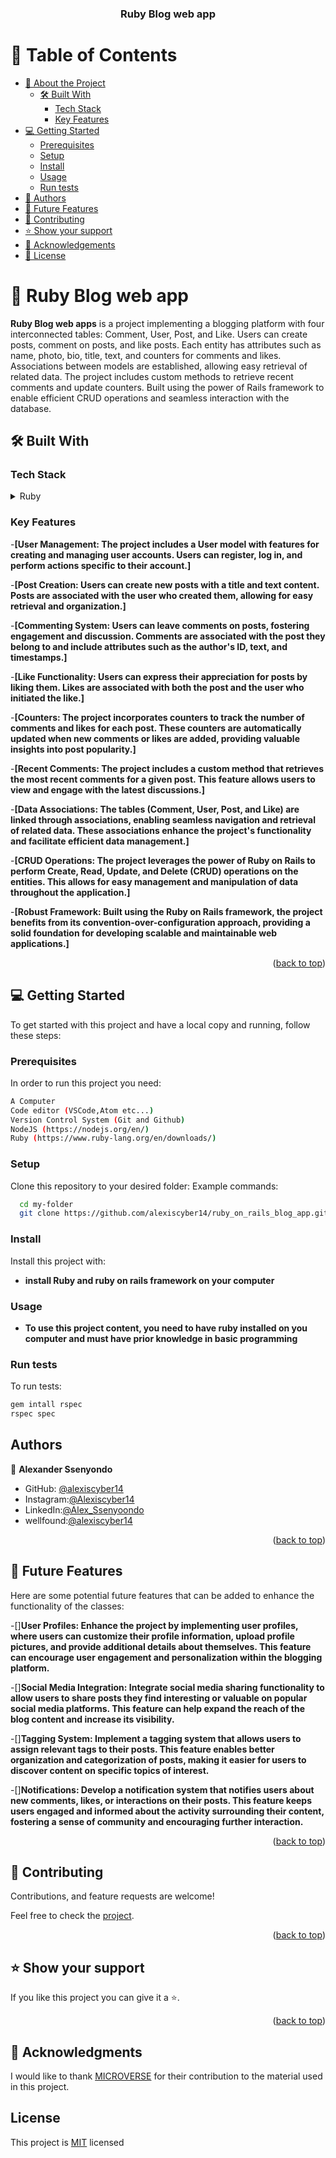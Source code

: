 <div align="center">
  <h3><b>Ruby Blog web app</b></h3>
</div>

# 📗 Table of Contents

- [📖 About the Project](#about-project)
  - [🛠 Built With](#built-with)
    - [Tech Stack](#tech-stack)
    - [Key Features](#key-features)
- [💻 Getting Started](#getting-started)
  - [Prerequisites](#prerequisites)
  - [Setup](#setup)
  - [Install](#install)
  - [Usage](#usage)
  - [Run tests](#run-tests)
- [👥 Authors](#authors)
- [🔭 Future Features](#future-features)
- [🤝 Contributing](#contributing)
- [⭐️ Show your support](#support)
- [🙏 Acknowledgements](#acknowledgements)
- [📝 License](#license)

<!-- PROJECT DESCRIPTION -->

# 📖 Ruby Blog web app <a name="about-project"></a>

**Ruby Blog web apps** is a project implementing a blogging platform with four interconnected tables: Comment, User, Post, and Like. Users can create posts, comment on posts, and like posts. Each entity has attributes such as name, photo, bio, title, text, and counters for comments and likes. Associations between models are established, allowing easy retrieval of related data. The project includes custom methods to retrieve recent comments and update counters. Built using the power of Rails framework to enable efficient CRUD operations and seamless interaction with the database.

## 🛠 Built With <a name="built-with"></a>

### Tech Stack <a name="tech-stack"></a>

<details>
  <summary>Ruby</summary>
  <ul>
    <li><a href="https://ruby.org/">Ruby</a></li>
  </ul>
</details>

### Key Features <a name="key-features"></a>

-**[User Management: The project includes a User model with features for creating and managing user accounts. Users can register, log in, and perform actions specific to their account.]**

-**[Post Creation: Users can create new posts with a title and text content. Posts are associated with the user who created them, allowing for easy retrieval and organization.]**

-**[Commenting System: Users can leave comments on posts, fostering engagement and discussion. Comments are associated with the post they belong to and include attributes such as the author's ID, text, and timestamps.]**

-**[Like Functionality: Users can express their appreciation for posts by liking them. Likes are associated with both the post and the user who initiated the like.]**

-**[Counters: The project incorporates counters to track the number of comments and likes for each post. These counters are automatically updated when new comments or likes are added, providing valuable insights into post popularity.]**

-**[Recent Comments: The project includes a custom method that retrieves the most recent comments for a given post. This feature allows users to view and engage with the latest discussions.]**

-**[Data Associations: The tables (Comment, User, Post, and Like) are linked through associations, enabling seamless navigation and retrieval of related data. These associations enhance the project's functionality and facilitate efficient data management.]**

-**[CRUD Operations: The project leverages the power of Ruby on Rails to perform Create, Read, Update, and Delete (CRUD) operations on the entities. This allows for easy management and manipulation of data throughout the application.]**

-**[Robust Framework: Built using the Ruby on Rails framework, the project benefits from its convention-over-configuration approach, providing a solid foundation for developing scalable and maintainable web applications.]**

<p align="right">(<a href="#readme-top">back to top</a>)</p>



## 💻 Getting Started <a name="getting-started"></a>

To get started with this project and have a local copy and running, follow these steps:

### Prerequisites <a name="prerequisites">

In order to run this project you need:

```sh
A Computer
Code editor (VSCode,Atom etc...)
Version Control System (Git and Github)
NodeJS (https://nodejs.org/en/)
Ruby (https://www.ruby-lang.org/en/downloads/)
```

### Setup <a name="setup">

Clone this repository to your desired folder:
Example commands:

```sh
  cd my-folder
  git clone https://github.com/alexiscyber14/ruby_on_rails_blog_app.git
```

### Install <a name="install">

Install this project with:

- **install Ruby and ruby on rails framework on your computer**

### Usage <a name="usage">

- **To use this project content, you need to have ruby installed on you computer and must have prior knowledge in basic programming**

### Run tests <a name="run-tests">

To run tests:

```sh
gem intall rspec
rspec spec
```

## Authors <a name="authors">

👤 **Alexander Ssenyondo**

- GitHub: [@alexiscyber14](https://github.com/alexiscyber14)
- Instagram:[@Alexiscyber14](https://www.instagram.com/alexiscyber14/)
- LinkedIn:[@Alex_Ssenyoondo](https://www.linkedin.com/in/alex-software/)
- wellfound:[@alexiscyber14](https://angel.co/u/alexander-senyondo)

<p align="right">(<a href="#readme-top">back to top</a>)</p>
<!-- FUTURE FEATURES -->

## 🔭 Future Features <a name="future-features"></a>

Here are some potential future features that can be added to enhance the functionality of the classes:

-[]**User Profiles: Enhance the project by implementing user profiles, where users can customize their profile information, upload profile pictures, and provide additional details about themselves. This feature can encourage user engagement and personalization within the blogging platform.**

-[]**Social Media Integration: Integrate social media sharing functionality to allow users to share posts they find interesting or valuable on popular social media platforms. This feature can help expand the reach of the blog content and increase its visibility.**

-[]**Tagging System: Implement a tagging system that allows users to assign relevant tags to their posts. This feature enables better organization and categorization of posts, making it easier for users to discover content on specific topics of interest.**

-[]**Notifications: Develop a notification system that notifies users about new comments, likes, or interactions on their posts. This feature keeps users engaged and informed about the activity surrounding their content, fostering a sense of community and encouraging further interaction.**

<p align="right">(<a href="#readme-top">back to top</a>)</p>

## 🤝 Contributing <a name="contributing"></a>

Contributions, and feature requests are welcome!

Feel free to check the [project](https://github.com/alexiscyber14/ruby_on_rails_blog_app.git).

<p align="right">(<a href="#readme-top">back to top</a>)</p>

## ⭐️ Show your support <a name="support"></a>

If you like this project you can give it a ⭐️.

<p align="right">(<a href="#readme-top">back to top</a>)</p>

## 🙏 Acknowledgments <a name="acknowledgements"></a>

I would like to thank <a href="https://github.com/microverseinc">MICROVERSE</a> for their contribution to the material used in this project.

## License

<p>This project is <a href="/LICENSE.md">MIT</a> licensed</p>
